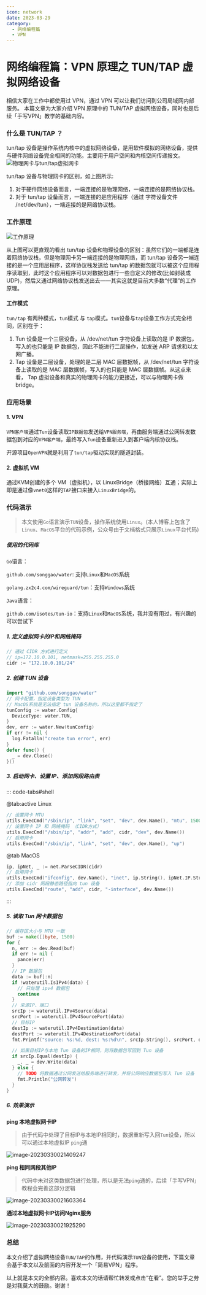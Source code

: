 ```yaml
---
icon: network
date: 2023-03-29
category:
  - 网络编程篇
  - VPN
---
```


# 网络编程篇：VPN 原理之 TUN/TAP 虚拟网络设备
相信大家在工作中都使用过 VPN，通过 VPN 可以让我们访问到公司局域网内部服务。
本篇文章为大家介绍 VPN 原理中的 TUN/TAP 虚拟网络设备，同时也是后续「手写VPN」教学的基础内容。

### 什么是 TUN/TAP ？
tun/tap 设备是操作系统内核中的虚拟网络设备，是用软件模拟的网络设备，提供与硬件网络设备完全相同的功能。主要用于用户空间和内核空间传递报文。
![物理网卡与tun/tap虚拟网卡](https://static.xzcoder.com/markdown/image-1680110347175.png)

tun/tap 设备与物理网卡的区别，如上图所示:

1. 对于硬件网络设备而言，一端连接的是物理网络，一端连接的是网络协议栈。
2. 对于 tun/tap 设备而言，一端连接的是应用程序（通过 字符设备文件 /net/dev/tun），一端连接的是网络协议栈。

### 工作原理

![工作原理](https://static.xzcoder.com/markdown/image-20230330012209030.png)

从上图可以更直观的看出 tun/tap 设备和物理设备的区别：虽然它们的一端都是连着网络协议栈，但是物理网卡另一端连接的是物理网络，而 tun/tap 设备另一端连接的是一个应用层程序，这样协议栈发送给 tun/tap 的数据包就可以被这个应用程序读取到，此时这个应用程序可以对数据包进行一些自定义的修改(比如封装成 UDP)，然后又通过网络协议栈发送出去——其实这就是目前大多数“代理”的工作原理。

#### 工作模式

`tun/tap` 有两种模式，`tun`模式 与 `tap`模式。`tun`设备与`tap`设备工作方式完全相同，区别在于：

1. Tun 设备是一个三层设备，从 /dev/net/tun 字符设备上读取的是 IP 数据包，写入的也只能是 IP 数据包，因此不能进行二层操作，如发送 ARP 请求和以太网广播。
2. Tap 设备是二层设备，处理的是二层 MAC 层数据帧，从 /dev/net/tun 字符设备上读取的是 MAC 层数据帧，写入的也只能是 MAC 层数据帧。从这点来看， Tap 虚拟设备和真实的物理网卡的能力更接近，可以与物理网卡做 bridge。



### 应用场景

#### 1. VPN

`VPN客户端`通过`Tun`设备读取`IP数据包`发送给`VPN服务端`，再由服务端通过公网转发数据包到对应的`VPN客户端`，最终写入`Tun`设备重新进入到客户端内核协议栈。

开源项目`OpenVPN`就是利用了`tun/tap`驱动实现的隧道封装。

#### 2. 虚拟机 VM

通过KVM创建的多个 VM（虚拟机），以 LinuxBridge（桥接网络）互通；实际上即是通过像`vnet0`这样的`TAP`接口来接入`LinuxBridge`的。



### 代码演示

> 本文使用`Go`语言演示`TUN`设备，操作系统使用`Linux`。(本人博客上包含了`Linux`、`MacOS`平台的代码示例，公众号由于文档格式只展示`Linux`平台代码)

##### 使用的代码库

`Go`语言：

`github.com/songgao/water`: 支持`Linux`和`MacOS`系统

`golang.zx2c4.com/wireguard/tun`：支持`Windows`系统

`Java`语言：

`github.com/isotes/tun-io`：支持`Linux`和`MacOS`系统，我并没有用过，有兴趣的可以尝试下

##### 1. 定义虚拟网卡的IP和网络掩码

```go
// 通过 CIDR 方式进行定义
// ip=172.10.0.101, netmask=255.255.255.0
cidr := "172.10.0.101/24"
```

##### 2. 创建 TUN 设备

```go
import "github.com/songgao/water"
// 网卡配置，指定设备类型为 TUN
// MacOS系统是无法指定 tun 设备名称的，所以这里都不指定了
tunConfig := water.Config{
  DeviceType: water.TUN,
}
dev, err := water.New(tunConfig)
if err != nil {
  log.Fatalln("create tun error", err)
}
defer func() {
  _ = dev.Close()
}()
```

##### 3. 启动网卡、设置 IP、添加网段路由表

::: code-tabs#shell

@tab:active Linux

```go
// 设置网卡 MTU
utils.ExecCmd("/sbin/ip", "link", "set", "dev", dev.Name(), "mtu", 1500)
// 设置网卡 IP 和 网络掩码 （CIDR方式）
utils.ExecCmd("/sbin/ip", "addr", "add", cidr, "dev", dev.Name())
// 启用网卡
utils.ExecCmd("/sbin/ip", "link", "set", "dev", dev.Name(), "up")
```



@tab MacOS

```go
ip, ipNet, _ := net.ParseCIDR(cidr)
// 启用网卡
utils.ExecCmd("ifconfig", dev.Name(), "inet", ip.String(), ipNet.IP.String(), "up")
// 添加 cidr 网段静态路径指向 tun 设备
utils.ExecCmd("route", "add", cidr, "-interface", dev.Name())
```



:::

##### 5. 读取 Tun 网卡数据包

```go
// 缓存区大小与 MTU 一致
buf := make([]byte, 1500)
for {
  n, err := dev.Read(buf)
  if err != nil {
    pance(err)
  }
  // IP 数据包
  data := buf[:n]
  if !waterutil.IsIPv4(data) {
    // 只处理 ipv4 数据包
    continue
  }
  // 来源IP、端口
  srcIp := waterutil.IPv4Source(data)
  srcPort := waterutil.IPv4SourcePort(data)
  // 目标IP
  destIp := waterutil.IPv4Destination(data)
  destPort := waterutil.IPv4DestinationPort(data)
  fmt.Printf("source: %s:%d, dest: %s:%d\n", srcIp.String(), srcPort, destIp.String(), destPort)

  // 如果目标IP与本地 Tun 设备的IP相同，则将数据包写回到 Tun 设备
  if srcIp.Equal(destIp) {
    _, _ = dev.Write(data)
  } else {
    // TODO 将数据通过公网发送给服务端进行转发，并将公网响应数据包写入 Tun 设备
    fmt.Println("公网转发")
  }
}
```

##### 6. 效果演示

**ping 本地虚拟网卡IP**

> 由于代码中处理了目标IP与本地IP相同时，数据重新写入回`Tun`设备，所以可以通过本地虚拟IP `ping`通

![image-20230330021409247](https://static.xzcoder.com/markdown/image-20230330021409247.png)

**ping 相同网段其他IP**

> 代码中未对这类数据包进行处理，所以是无法`ping`通的，后续「手写VPN」教程会完善这部分逻辑

![image-20230330021603364](https://static.xzcoder.com/markdown/image-20230330021603364.png)

**通过本地虚拟网卡IP访问Nginx服务**

![image-20230330021925290](https://static.xzcoder.com/markdown/image-20230330021925290.png)



### 总结

本文介绍了虚拟网络设备`TUN/TAP`的作用，并代码演示`TUN`设备的使用，下篇文章会基于本文以及前面的内容开发一个「简易VPN」程序。

以上就是本文的全部内容。喜欢本文的话请帮忙转发或点击“在看”。您的举手之劳是对我莫大的鼓励。谢谢！

